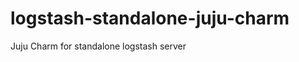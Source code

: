 logstash-standalone-juju-charm
==============================

Juju Charm for standalone logstash server